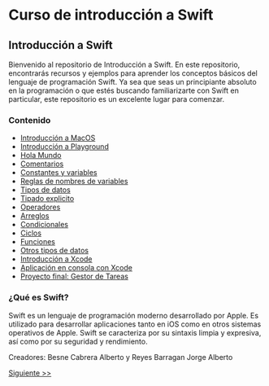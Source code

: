 # Curso de introducción a Swift

## Introducción a Swift

Bienvenido al repositorio de Introducción a Swift. En este repositorio, encontrarás recursos y ejemplos para aprender los conceptos básicos del lenguaje de programación Swift. Ya sea que seas un principiante absoluto en la programación o que estés buscando familiarizarte con Swift en particular, este repositorio es un excelente lugar para comenzar.

### Contenido
- [Introducción a MacOS](./IntroduccionMacOS)
- [Introducción a Playground](./IntroduccionPlayground)
- [Hola Mundo](./HolaMundo)
- [Comentarios](./Comentarios)
- [Constantes y variables](./Constantes_y_Variables)
- [Reglas de nombres de variables](./ReglasNombreDeVariables)
- [Tipos de datos](./TiposDeDatos)
- [Tipado explicito](./TipadoExplicito)
- [Operadores](./Operadores)
- [Arreglos](./Arreglos)
- [Condicionales](./Condicionales)
- [Ciclos](./EstructurasDeRepeticion)
- [Funciones](./Funciones)
- [Otros tipos de datos](./EnumyStruct)
- [Introducción a Xcode](./Xcode)
- [Aplicación en consola con Xcode](./MiniProyectoXcode)
- [Proyecto final: Gestor de Tareas](./ProyectoFinal)
### ¿Qué es Swift?

Swift es un lenguaje de programación moderno desarrollado por Apple. Es utilizado para desarrollar aplicaciones tanto en iOS como en otros sistemas operativos de Apple. Swift se caracteriza por su sintaxis limpia y expresiva, así como por su seguridad y rendimiento.


Creadores: Besne Cabrera Alberto y Reyes Barragan Jorge Alberto

[Siguiente >>](./IntroduccionMacOS)
